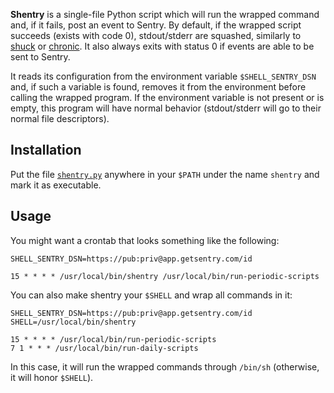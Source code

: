 **Shentry** is a single-file Python script which will run the wrapped command and, if it fails, post an event to
Sentry. By default, if the wrapped script succeeds (exists with code 0), stdout/stderr are squashed, similarly to
[shuck](https://github.com/thwarted/shuck) or [chronic](https://joeyh.name/code/moreutils/). It also always exits
with status 0 if events are able to be sent to Sentry.

It reads its configuration from the environment variable `$SHELL_SENTRY_DSN` and, if such a variable is found,
removes it from the environment before calling the wrapped program. If the environment variable is not present or 
is empty, this program will have normal behavior (stdout/stderr will go to their normal file descriptors).


## Installation

Put the file [`shentry.py`](shentry.py) anywhere in your `$PATH` under the name `shentry` and mark it as
executable.

## Usage

You might want a crontab that looks something like the following:

    SHELL_SENTRY_DSN=https://pub:priv@app.getsentry.com/id

    15 * * * * /usr/local/bin/shentry /usr/local/bin/run-periodic-scripts

You can also make shentry your `$SHELL` and wrap all commands in it:

    SHELL_SENTRY_DSN=https://pub:priv@app.getsentry.com/id
    SHELL=/usr/local/bin/shentry

    15 * * * * /usr/local/bin/run-periodic-scripts
    7 1 * * * /usr/local/bin/run-daily-scripts

In this case, it will run the wrapped commands through `/bin/sh` (otherwise, it will honor `$SHELL`).
